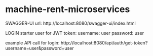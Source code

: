 # machine-rent-microservices

SWAGGER-UI url: http://localhost:8080/swagger-ui/index.html

LOGIN starter user for JWT token: 
	username: user
	password: user

example API call for login: http://localhost:8080/api/auth/get-token?username=user&password=user 